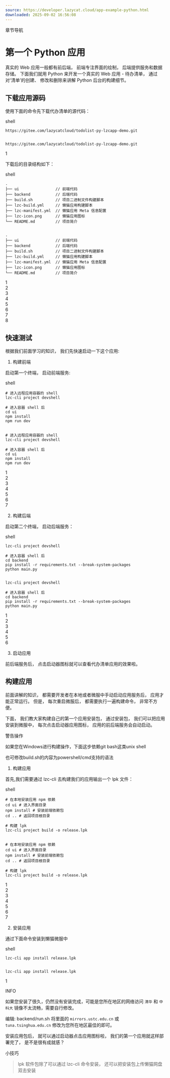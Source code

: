 ```yaml
---
source: https://developer.lazycat.cloud/app-example-python.html
downloaded: 2025-09-02 16:56:08
---
```


章节导航

# 第一个 Python 应用 ​

真实的 Web 应用一般都有前后端， 前端专注界面的绘制， 后端提供服务和数据存储。 下面我们就用 Python 来开发一个真实的 Web 应用 - 待办清单， 通过对‘清单’的创建、 修改和删除来讲解 Python 后台的构建细节。

## 下载应用源码 ​

使用下面的命令先下载代办清单的源代码：

shell
    
    
    https://gitee.com/lazycatcloud/todolist-py-lzcapp-demo.git
    
    
    https://gitee.com/lazycatcloud/todolist-py-lzcapp-demo.git

1  


下载后的目录结构如下：

shell
    
    
    .
    ├── ui                // 前端代码
    ├── backend           // 后端代码
    ├── build.sh          // 项目二进制文件构建脚本
    ├── lzc-build.yml     // 懒猫应用构建脚本
    ├── lzc-manifest.yml  // 懒猫应用 Meta 信息配置
    ├── lzc-icon.png      // 懒猫应用图标
    └── README.md         // 项目简介
    
    
    .
    ├── ui                // 前端代码
    ├── backend           // 后端代码
    ├── build.sh          // 项目二进制文件构建脚本
    ├── lzc-build.yml     // 懒猫应用构建脚本
    ├── lzc-manifest.yml  // 懒猫应用 Meta 信息配置
    ├── lzc-icon.png      // 懒猫应用图标
    └── README.md         // 项目简介

1  
2  
3  
4  
5  
6  
7  
8  


## 快速测试 ​

根据我们前面学习的知识， 我们先快速启动一下这个应用:

  1. 构建前端



启动第一个终端， 启动前端服务:

shell
    
    
    # 进入远程应用容器的 shell
    lzc-cli project devshell
    
    # 进入容器 shell 后
    cd ui
    npm install
    npm run dev
    
    
    # 进入远程应用容器的 shell
    lzc-cli project devshell
    
    # 进入容器 shell 后
    cd ui
    npm install
    npm run dev

1  
2  
3  
4  
5  
6  
7  


  2. 构建后端



启动第二个终端， 启动后端服务：

shell
    
    
    lzc-cli project devshell
    
    # 进入容器 shell 后
    cd backend
    pip install -r requirements.txt --break-system-packages
    python main.py
    
    
    lzc-cli project devshell
    
    # 进入容器 shell 后
    cd backend
    pip install -r requirements.txt --break-system-packages
    python main.py

1  
2  
3  
4  
5  
6  


  3. 启动应用



前后端服务后， 点击启动器图标就可以查看代办清单应用的效果啦。

## 构建应用 ​

前面讲解的知识， 都需要开发者在本地或者微服中手动启动应用服务后， 应用才能正常运行。 但是， 每次重启微服后， 都需要执行一遍构建命令， 非常不方便。

下面， 我们教大家构建自己的第一个应用安装包， 通过安装包， 我们可以把应用安装到微服中， 每次点击启动器应用图标， 应用的前后端服务会自动启动。

警告操作

如果您在Windows进行构建操作，下面这步依赖git bash这类unix shell

也可修改build.sh的内容为powershell/cmd支持的语法

  1. 构建应用



首先,我们需要通过 lzc-cli 去构建我们的应用输出一个 lpk 文件：

shell
    
    
    # 在本地安装应用 npm 依赖
    cd ui # 进入界面目录
    npm install # 安装前端依赖包
    cd .. # 返回项目根目录
    
    # 构建 lpk
    lzc-cli project build -o release.lpk
    
    
    # 在本地安装应用 npm 依赖
    cd ui # 进入界面目录
    npm install # 安装前端依赖包
    cd .. # 返回项目根目录
    
    # 构建 lpk
    lzc-cli project build -o release.lpk

1  
2  
3  
4  
5  
6  
7  


  2. 安装应用



通过下面命令安装到懒猫微服中

shell
    
    
    lzc-cli app install release.lpk
    
    
    lzc-cli app install release.lpk

1  


INFO

如果您安装了很久，仍然没有安装完成，可能是您所在地区的网络访问 `清华` 和 `中科大` 镜像不太流畅，需要自行修改。

编辑: backend/run.sh 将里面的 `mirrors.ustc.edu.cn` 或 `tuna.tsinghua.edu.cn` 修改为您所在地区最佳的即可。

安装应用包后， 就可以通过启动器点击应用图标啦， 我们的第一个应用就这样部署完了， 是不是很有成就感？

小技巧

> lpk 软件包除了可以通过 lzc-cli 命令安装， 还可以把安装包上传懒猫网盘双击安装
